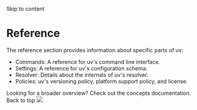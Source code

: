 Skip to content 
# Reference
The reference section provides information about specific parts of uv:
  * Commands: A reference for uv's command line interface.
  * Settings: A reference for uv's configuration schema.
  * Resolver: Details about the internals of uv's resolver.
  * Policies: uv's versioning policy, platform support policy, and license.


Looking for a broader overview? Check out the concepts documentation.
Back to top 
![](https://cdn.usefathom.com/?h=https%3A%2F%2Fdocs.astral.sh&p=%2Fuv%2Freference%2F&r=&sid=ESKBRHGN&qs=%7B%7D&cid=75372092)
